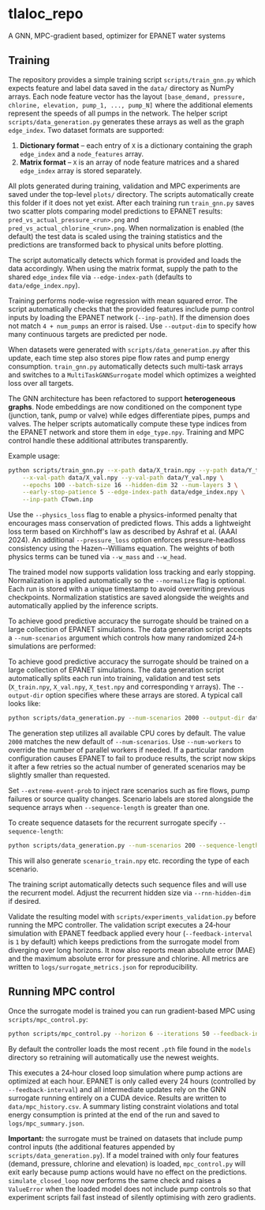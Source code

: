 # tlaloc_repo

A GNN, MPC-gradient based, optimizer for EPANET water systems

## Training

The repository provides a simple training script `scripts/train_gnn.py` which
expects feature and label data saved in the `data/` directory as NumPy arrays.
Each node feature vector has the layout
``[base_demand, pressure, chlorine, elevation, pump_1, ..., pump_N]`` where the
additional elements represent the speeds of all pumps in the network.  The
helper script `scripts/data_generation.py` generates these arrays as well as the
graph ``edge_index``.  Two dataset formats are
supported:

1. **Dictionary format** – each entry of ``X`` is a dictionary containing the
   graph ``edge_index`` and a ``node_features`` array.
2. **Matrix format** – ``X`` is an array of node feature matrices and a shared
   ``edge_index`` array is stored separately.

All plots generated during training, validation and MPC experiments are
saved under the top-level ``plots/`` directory.  The scripts automatically
create this folder if it does not yet exist. After each training run
``train_gnn.py`` saves two scatter plots comparing model predictions to
EPANET results: ``pred_vs_actual_pressure_<run>.png`` and
``pred_vs_actual_chlorine_<run>.png``.
When normalization is enabled (the default) the test data is scaled using the
training statistics and the predictions are transformed back to physical units
before plotting.

The script automatically detects which format is provided and loads the data
accordingly. When using the matrix format, supply the path to the shared
``edge_index`` file via ``--edge-index-path`` (defaults to ``data/edge_index.npy``).

Training performs node-wise regression with mean squared error.  The script
automatically checks that the provided features include pump control inputs by
loading the EPANET network (``--inp-path``).  If the dimension does not match
``4 + num_pumps`` an error is raised. Use ``--output-dim`` to specify how many
continuous targets are predicted per node.

When datasets were generated with ``scripts/data_generation.py`` after this
update, each time step also stores pipe flow rates and pump energy
consumption. ``train_gnn.py`` automatically detects such multi-task arrays and
switches to a ``MultiTaskGNNSurrogate`` model which optimizes a weighted loss
over all targets.

The GNN architecture has been refactored to support **heterogeneous graphs**.
Node embeddings are now conditioned on the component type (junction, tank,
pump or valve) while edges differentiate pipes, pumps and valves.  The helper
scripts automatically compute these type indices from the EPANET network and
store them in ``edge_type.npy``.  Training and MPC control handle these
additional attributes transparently.

Example usage:

```bash
python scripts/train_gnn.py --x-path data/X_train.npy --y-path data/Y_train.npy \
    --x-val-path data/X_val.npy --y-val-path data/Y_val.npy \
    --epochs 100 --batch-size 16 --hidden-dim 32 --num-layers 3 \
    --early-stop-patience 5 --edge-index-path data/edge_index.npy \
    --inp-path CTown.inp
```

Use the ``--physics_loss`` flag to enable a physics-informed penalty that
encourages mass conservation of predicted flows.  This adds a lightweight loss
term based on Kirchhoff's law as described by Ashraf et al. (AAAI 2024).
An additional ``--pressure_loss`` option enforces pressure-headloss
consistency using the Hazen--Williams equation.  The weights of both physics
terms can be tuned via ``--w_mass`` and ``--w_head``.

The trained model now supports validation loss tracking and early stopping.
Normalization is applied automatically so the ``--normalize`` flag is optional.
Each run is stored with a unique timestamp to avoid overwriting previous
checkpoints.  Normalization statistics are saved alongside the weights and
automatically applied by the inference scripts.

To achieve good predictive accuracy the surrogate should be trained on a large
collection of EPANET simulations.  The data generation script accepts a
``--num-scenarios`` argument which controls how many randomized 24‑h simulations
are performed:

To achieve good predictive accuracy the surrogate should be trained on a large
collection of EPANET simulations.  The data generation script automatically
splits each run into training, validation and test sets (``X_train.npy``,
``X_val.npy``, ``X_test.npy`` and corresponding ``Y`` arrays).  The
``--output-dir`` option specifies where these arrays are stored.  A typical call
looks like:

```bash
python scripts/data_generation.py --num-scenarios 2000 --output-dir data/ --seed 42
```
The generation step utilizes all available CPU cores by default. The value
``2000`` matches the new default of ``--num-scenarios``. Use
``--num-workers`` to override the number of parallel workers if needed.
If a particular random configuration causes EPANET to fail to produce results,
the script now skips it after a few retries so the actual number of generated
scenarios may be slightly smaller than requested.

Set ``--extreme-event-prob`` to inject rare scenarios such as fire flows,
pump failures or source quality changes.  Scenario labels are stored alongside
the sequence arrays when ``--sequence-length`` is greater than one.

To create sequence datasets for the recurrent surrogate specify ``--sequence-length``:

```bash
python scripts/data_generation.py --num-scenarios 200 --sequence-length 24 --output-dir data/
```
This will also generate ``scenario_train.npy`` etc. recording the type of each
scenario.

The training script automatically detects such sequence files and will use the recurrent
model. Adjust the recurrent hidden size via ``--rnn-hidden-dim`` if desired.

Validate the resulting model with `scripts/experiments_validation.py` before
running the MPC controller.  The validation script executes a 24‑hour
simulation with EPANET feedback applied every hour (``--feedback-interval`` is
``1`` by default) which keeps predictions from the surrogate model from
diverging over long horizons.  It now also reports mean absolute error (MAE)
and the maximum absolute error for pressure and chlorine.  All metrics are
written to ``logs/surrogate_metrics.json`` for reproducibility.

## Running MPC control

Once the surrogate model is trained you can run gradient-based MPC using
`scripts/mpc_control.py`:

```bash
python scripts/mpc_control.py --horizon 6 --iterations 50 --feedback-interval 24
```

By default the controller loads the most recent ``.pth`` file found in the
``models`` directory so retraining will automatically use the newest weights.

This executes a 24‑hour closed loop simulation where pump actions are optimized
at each hour.  EPANET is only called every 24 hours (controlled by
``--feedback-interval``) and all intermediate updates rely on the GNN surrogate
running entirely on a CUDA device.  Results are written to
`data/mpc_history.csv`.  A summary listing constraint violations and total
energy consumption is printed at the end of the run and saved to
``logs/mpc_summary.json``.

**Important:** the surrogate must be trained on datasets that include pump
control inputs (the additional features appended by `scripts/data_generation.py`).
If a model trained with only four features (demand, pressure, chlorine and
elevation) is loaded, `mpc_control.py` will exit early because pump actions would
have no effect on the predictions.
`simulate_closed_loop` now performs the same check and raises a `ValueError`
when the loaded model does not include pump controls so that experiment scripts
fail fast instead of silently optimising with zero gradients.
